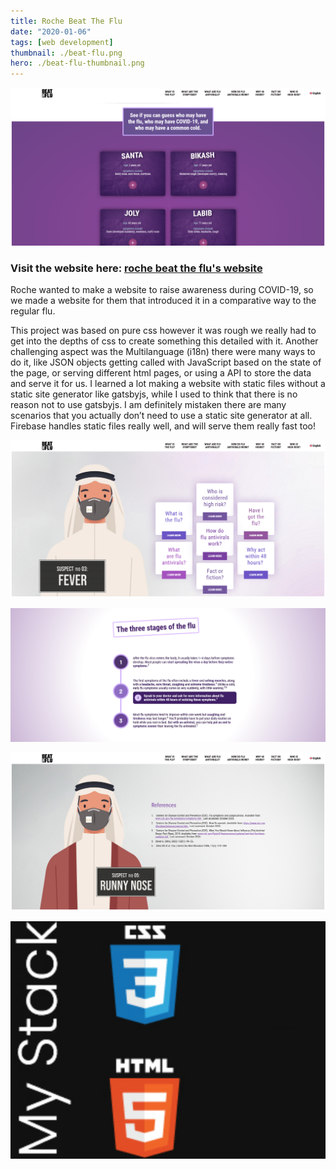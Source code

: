 ```yaml
---
title: Roche Beat The Flu
date: "2020-01-06"
tags: [web development]
thumbnail: ./beat-flu.png
hero: ./beat-flu-thumbnail.png
---
```


<div class="kg-card kg-image-card kg-width-full">

![roche-beat-the-flu hero](./beat-flu-1.png)

</div>

### Visit the website here: [roche beat the flu's website](https://roche-beat-theflu.web.app/)

Roche wanted to make a website to raise awareness during COVID-19, so we made a website for them that introduced it in a comparative way to the regular flu.

This project was based on pure css however it was rough we really had to get into the depths of css to create something this detailed with it.
Another challenging aspect was the Multilanguage (i18n) there were many ways to do it, like JSON objects getting called with JavaScript based on the state of the page, or serving different html pages, or using a API to store the data and serve it for us.
I learned a lot making a website with static files without a static site generator like gatsbyjs, while I used to think that there is no reason not to use gatsbyjs. I am definitely mistaken there are many scenarios that you actually don’t need to use a static site generator at all.
Firebase handles static files really well, and will serve them really fast too!

<div class="kg-card kg-image-card kg-width-full">

![roche-beat-the-flu products](./beat-flu-2.png)

</div>

<div class="kg-card kg-image-card kg-width-full">

![roche-beat-the-flu info](./why-flu.png)

</div>

<div class="kg-card kg-image-card kg-width-wide">

![roche-beat-the-flu location](./refrences.png)

</div>

![roche-beat-the-flu dev tools](./tools-flu.svg)
